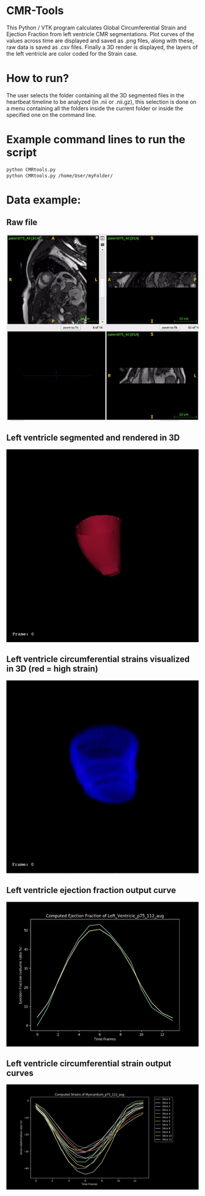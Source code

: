 # CMR-Tools
This Python / VTK program calculates Global Circumferential Strain and Ejection Fraction from left ventricle CMR segmentations.
Plot curves of the values across time are displayed and saved as .png files, along with these, raw data is saved as .csv files. 
Finally a 3D render is displayed, the layers of the left ventricle  are color coded for the Strain case.

# How to run?
The user selects the folder containing all the 3D segmented files in the heartbeat timeline to be analyzed (in .nii or .nii.gz), this selection is done on a menu containing all the folders 
inside the current folder or inside the specified one on the command line.

# Example command lines to run the script

    python CMRtools.py
    python CMRtools.py /home/User/myFolder/

# Data example:
## Raw file
![alt text](https://github.com/Alexhal9000/CMR-Tools/blob/master/P75_4D.gif?raw=true)
## Left ventricle segmented and rendered in 3D
![alt text](https://github.com/Alexhal9000/CMR-Tools/blob/master/p75_112_aug.gif?raw=true)
## Left ventricle circumferential strains visualized in 3D (red = high strain)
![alt text](https://github.com/Alexhal9000/CMR-Tools/blob/master/strain112P75.gif?raw=true)
## Left ventricle ejection fraction output curve
![alt text](https://github.com/Alexhal9000/CMR-Tools/blob/master/Left_Ventricle_p75_112_aug_ejectionF_plot.png?raw=true)
## Left ventricle circumferential strain output curves
![alt text](https://github.com/Alexhal9000/CMR-Tools/blob/master/Myocardium_p75_112_aug_strain_plot.png?raw=true)
